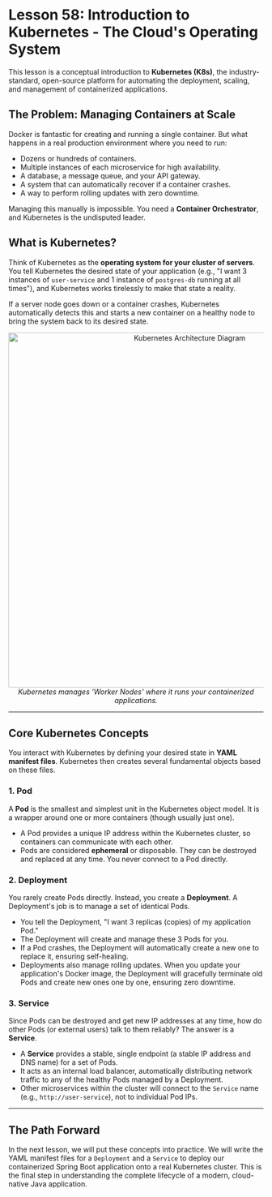 # Lesson 58: Introduction to Kubernetes - The Cloud's Operating System

This lesson is a conceptual introduction to **Kubernetes (K8s)**, the industry-standard, open-source platform for automating the deployment, scaling, and management of containerized applications.

## The Problem: Managing Containers at Scale

Docker is fantastic for creating and running a single container. But what happens in a real production environment where you need to run:
-   Dozens or hundreds of containers.
-   Multiple instances of each microservice for high availability.
-   A database, a message queue, and your API gateway.
-   A system that can automatically recover if a container crashes.
-   A way to perform rolling updates with zero downtime.

Managing this manually is impossible. You need a **Container Orchestrator**, and Kubernetes is the undisputed leader.

## What is Kubernetes?

Think of Kubernetes as the **operating system for your cluster of servers**. You tell Kubernetes the desired state of your application (e.g., "I want 3 instances of `user-service` and 1 instance of `postgres-db` running at all times"), and Kubernetes works tirelessly to make that state a reality.

If a server node goes down or a container crashes, Kubernetes automatically detects this and starts a new container on a healthy node to bring the system back to its desired state.

<div align="center">
  <img src="https://i.imgur.com/8zYJ5hN.png" alt="Kubernetes Architecture Diagram" width="700"/>
  <br>
  <i>Kubernetes manages 'Worker Nodes' where it runs your containerized applications.</i>
</div>

---

## Core Kubernetes Concepts

You interact with Kubernetes by defining your desired state in **YAML manifest files**. Kubernetes then creates several fundamental objects based on these files.

### 1. Pod

A **Pod** is the smallest and simplest unit in the Kubernetes object model. It is a wrapper around one or more containers (though usually just one).
-   A Pod provides a unique IP address within the Kubernetes cluster, so containers can communicate with each other.
-   Pods are considered **ephemeral** or disposable. They can be destroyed and replaced at any time. You never connect to a Pod directly.

### 2. Deployment

You rarely create Pods directly. Instead, you create a **Deployment**. A Deployment's job is to manage a set of identical Pods.
-   You tell the Deployment, "I want 3 replicas (copies) of my application Pod."
-   The Deployment will create and manage these 3 Pods for you.
-   If a Pod crashes, the Deployment will automatically create a new one to replace it, ensuring self-healing.
-   Deployments also manage rolling updates. When you update your application's Docker image, the Deployment will gracefully terminate old Pods and create new ones one by one, ensuring zero downtime.

### 3. Service

Since Pods can be destroyed and get new IP addresses at any time, how do other Pods (or external users) talk to them reliably? The answer is a **Service**.
-   A **Service** provides a stable, single endpoint (a stable IP address and DNS name) for a set of Pods.
-   It acts as an internal load balancer, automatically distributing network traffic to any of the healthy Pods managed by a Deployment.
-   Other microservices within the cluster will connect to the `Service` name (e.g., `http://user-service`), not to individual Pod IPs.

---

## The Path Forward

In the next lesson, we will put these concepts into practice. We will write the YAML manifest files for a `Deployment` and a `Service` to deploy our containerized Spring Boot application onto a real Kubernetes cluster. This is the final step in understanding the complete lifecycle of a modern, cloud-native Java application.